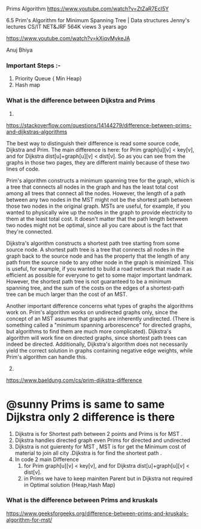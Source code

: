 Prims Algorithm
https://www.youtube.com/watch?v=ZtZaR7EcI5Y

6.5 Prim's Algorithm for Minimum Spanning Tree | Data structures
Jenny's lectures CS/IT NET&JRF
564K views
3 years ago

https://www.youtube.com/watch?v=kXiqvMykeJA 

Anuj Bhiya 

### Important Steps :-
1. Priority Queue { Min Heap}
2. Hash map 

### What is the difference between Dijkstra and  Prims 
1. 
https://stackoverflow.com/questions/14144279/difference-between-prims-and-dijkstras-algorithms

The best way to distinguish their difference is read some source code, Dijkstra and Prim. The main difference is here: for Prim graph[u][v] <  key[v], and for Dijkstra dist[u]+graph[u][v] < dist[v]. So as you can see from the graphs in those two pages, they are different mainly because of these two lines of code.

Prim's algorithm constructs a minimum spanning tree for the graph, which is a tree that connects all nodes in the graph and has the least total cost among all trees that connect all the nodes. However, the length of a path between any two nodes in the MST might not be the shortest path between those two nodes in the original graph. MSTs are useful, for example, if you wanted to physically wire up the nodes in the graph to provide electricity to them at the least total cost. It doesn't matter that the path length between two nodes might not be optimal, since all you care about is the fact that they're connected.

Dijkstra's algorithm constructs a shortest path tree starting from some source node. A shortest path tree is a tree that connects all nodes in the graph back to the source node and has the property that the length of any path from the source node to any other node in the graph is minimized. This is useful, for example, if you wanted to build a road network that made it as efficient as possible for everyone to get to some major important landmark. However, the shortest path tree is not guaranteed to be a minimum spanning tree, and the sum of the costs on the edges of a shortest-path tree can be much larger than the cost of an MST.

Another important difference concerns what types of graphs the algorithms work on. Prim's algorithm works on undirected graphs only, since the concept of an MST assumes that graphs are inherently undirected. (There is something called a "minimum spanning arborescence" for directed graphs, but algorithms to find them are much more complicated). Dijkstra's algorithm will work fine on directed graphs, since shortest path trees can indeed be directed. Additionally, Dijkstra's algorithm does not necessarily yield the correct solution in graphs containing negative edge weights, while Prim's algorithm can handle this.

2. 
https://www.baeldung.com/cs/prim-dijkstra-difference


# @sunny Prims is same to same Dijkstra only 2 difference is there 
1. Dijkstra is for Shortest path between 2 points and Prims is for MST . 
2. Dijkstra handles directed graph even Prims for directed and undirected 
3. Dijkstra is not guierenty for MST , MST is for get the Minimum cost of material to join all city .Dijkstra is for find the shortest path .
4. In code 2 main Difference 
    1. for Prim graph[u][v] <  key[v], and for Dijkstra dist[u]+graph[u][v] < dist[v].
    2. in Prims we have to keep mainiten Parent but in Dijkstra not required in Optimal solution {Heap,Hash Map}


### What is the difference between Prims and kruskals


https://www.geeksforgeeks.org/difference-between-prims-and-kruskals-algorithm-for-mst/